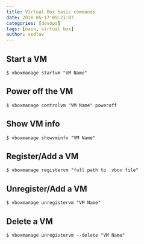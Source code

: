 ```yaml
---
title: Virtual Box basic commands
date: 2018-05-17 09:21:07
categories: [devops]
tags: [bash, virtual box]
author: sedlav
---
```


## Start a VM
```
$ vboxmanage startvm "VM Name"
```

## Power off the VM
```
$ vboxmanage controlvm "VM Name" poweroff
```

## Show VM info
```
$ vboxmanage showvminfo "VM Name"
```

## Register/Add a VM
```
$ vboxmanage registervm "full path to .vbox file"
```

## Unregister/Add a VM
```
$ vboxmanage unregistervm "VM Name"
```

## Delete a VM
```
$ vboxmanage unregistervm --delete "VM Name"
```
